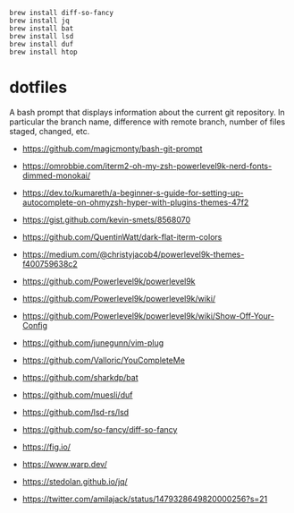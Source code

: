 ```
brew install diff-so-fancy
brew install jq
brew install bat
brew install lsd
brew install duf
brew install htop
```

# dotfiles

A bash prompt that displays information about the current git repository. In particular the branch name, difference with remote branch, number of files staged, changed, etc.

- https://github.com/magicmonty/bash-git-prompt

- https://omrobbie.com/iterm2-oh-my-zsh-powerlevel9k-nerd-fonts-dimmed-monokai/

- https://dev.to/kumareth/a-beginner-s-guide-for-setting-up-autocomplete-on-ohmyzsh-hyper-with-plugins-themes-47f2

- https://gist.github.com/kevin-smets/8568070
- https://github.com/QuentinWatt/dark-flat-iterm-colors

- https://medium.com/@christyjacob4/powerlevel9k-themes-f400759638c2
- https://github.com/Powerlevel9k/powerlevel9k
- https://github.com/Powerlevel9k/powerlevel9k/wiki/
- https://github.com/Powerlevel9k/powerlevel9k/wiki/Show-Off-Your-Config

- https://github.com/junegunn/vim-plug

- https://github.com/Valloric/YouCompleteMe

- https://github.com/sharkdp/bat
- https://github.com/muesli/duf
- https://github.com/lsd-rs/lsd
- https://github.com/so-fancy/diff-so-fancy
- https://fig.io/
- https://www.warp.dev/
- https://stedolan.github.io/jq/

- https://twitter.com/amilajack/status/1479328649820000256?s=21
